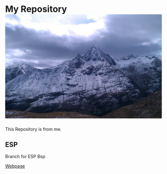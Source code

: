 # My Repository ![mountain][logo]

This Repository is from me.

## ESP

Branch for ESP Bsp

[Webpage][1]

[logo]: res/mountain.jpg
[1]: https://hagi17.github.io/ESP/